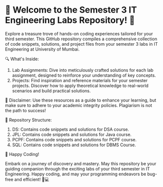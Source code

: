 # 🚀 Welcome to the Semester 3 IT Engineering Labs Repository! 🚀

Explore a treasure trove of hands-on coding experiences tailored for your third semester. This GitHub repository compiles a comprehensive collection of code snippets, solutions, and project files from your semester 3 labs in IT Engineering at University of Mumbai.

🔍 What's Inside:

1. Lab Assignments: Dive into meticulously crafted solutions for each lab assignment, designed to reinforce your understanding of key concepts.
2. Projects: Find inspiration and reference materials for your semester projects. Discover how to apply theoretical knowledge to real-world scenarios and build practical solutions.

🚨 Disclaimer: Use these resources as a guide to enhance your learning, but make sure to adhere to your academic integrity policies. Plagiarism is not the path to success!

🔗 Repository Structure:

1. DS: Contains code snippets and solutions for DSA course.
2. JPL: Contains code snippets and solutions for Java course.
3. PCPF: Contains code snippets and solutions for PCPF course.
4. SQL: Contains code snippets and solutions for DBMS Course.

🌟 Happy Coding!

Embark on a journey of discovery and mastery. May this repository be your guiding companion through the exciting labs of your third semester in IT Engineering. Happy coding, and may your programming endeavors be bug-free and efficient! 🌈💻
